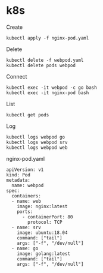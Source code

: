 # k8s  

 Create

    kubectl apply -f nginx-pod.yaml

Delete

    kubectl delete -f webpod.yaml
    kubectl delete pods webpod

Connect

    kubectl exec -it webpod -c go bash
    kubectl exec -it nginx-pod bash

List

    kubectl get pods

Log

    kubectl logs webpod go
    kubectl logs webpod srv
    kubectl logs webpod web


nginx-pod.yaml

    apiVersion: v1
    kind: Pod
    metadata:
      name: webpod
    spec:
      containers:
      - name: web
        image: nginx:latest
        ports:
          - containerPort: 80
            protocol: TCP
      - name: srv
        image: ubuntu:18.04
        command: ["tail"]
        args: ["-f", "/dev/null"]
      - name: go
        image: golang:latest
        command: ["tail"]
        args: ["-f", "/dev/null"]
